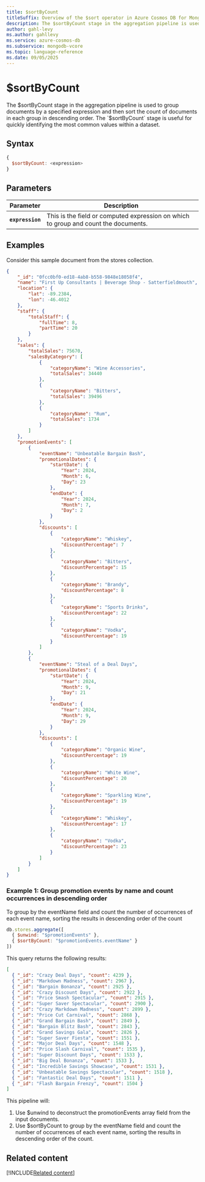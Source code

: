 ```yaml
---
title: $sortByCount
titleSuffix: Overview of the $sort operator in Azure Cosmos DB for MongoDB (vCore)
description: The $sortByCount stage in the aggregation pipeline is used to group documents by a specified expression and then sort the count of documents in each group in descending order.
author: gahl-levy
ms.author: gahllevy
ms.service: azure-cosmos-db
ms.subservice: mongodb-vcore
ms.topic: language-reference
ms.date: 09/05/2025
---
```


# $sortByCount
The $sortByCount stage in the aggregation pipeline is used to group documents by a specified expression and then sort the count of documents in each group in descending order. The `$sortByCount` stage is useful for quickly identifying the most common values within a dataset.

## Syntax

```javascript
{
  $sortByCount: <expression>
}
```

## Parameters

| Parameter | Description |
| --- | --- |
| **`expression`** | This is the field or computed expression on which to group and count the documents. |

## Examples

Consider this sample document from the stores collection.

```json
{
    "_id": "0fcc0bf0-ed18-4ab8-b558-9848e18058f4",
    "name": "First Up Consultants | Beverage Shop - Satterfieldmouth",
    "location": {
        "lat": -89.2384,
        "lon": -46.4012
    },
    "staff": {
        "totalStaff": {
            "fullTime": 8,
            "partTime": 20
        }
    },
    "sales": {
        "totalSales": 75670,
        "salesByCategory": [
            {
                "categoryName": "Wine Accessories",
                "totalSales": 34440
            },
            {
                "categoryName": "Bitters",
                "totalSales": 39496
            },
            {
                "categoryName": "Rum",
                "totalSales": 1734
            }
        ]
    },
    "promotionEvents": [
        {
            "eventName": "Unbeatable Bargain Bash",
            "promotionalDates": {
                "startDate": {
                    "Year": 2024,
                    "Month": 6,
                    "Day": 23
                },
                "endDate": {
                    "Year": 2024,
                    "Month": 7,
                    "Day": 2
                }
            },
            "discounts": [
                {
                    "categoryName": "Whiskey",
                    "discountPercentage": 7
                },
                {
                    "categoryName": "Bitters",
                    "discountPercentage": 15
                },
                {
                    "categoryName": "Brandy",
                    "discountPercentage": 8
                },
                {
                    "categoryName": "Sports Drinks",
                    "discountPercentage": 22
                },
                {
                    "categoryName": "Vodka",
                    "discountPercentage": 19
                }
            ]
        },
        {
            "eventName": "Steal of a Deal Days",
            "promotionalDates": {
                "startDate": {
                    "Year": 2024,
                    "Month": 9,
                    "Day": 21
                },
                "endDate": {
                    "Year": 2024,
                    "Month": 9,
                    "Day": 29
                }
            },
            "discounts": [
                {
                    "categoryName": "Organic Wine",
                    "discountPercentage": 19
                },
                {
                    "categoryName": "White Wine",
                    "discountPercentage": 20
                },
                {
                    "categoryName": "Sparkling Wine",
                    "discountPercentage": 19
                },
                {
                    "categoryName": "Whiskey",
                    "discountPercentage": 17
                },
                {
                    "categoryName": "Vodka",
                    "discountPercentage": 23
                }
            ]
        }
    ]
}
```

### Example 1: Group promotion events by name and count occurrences in descending order

To group by the eventName field and count the number of occurrences of each event name, sorting the results in descending order of the count

```javascript
db.stores.aggregate([
  { $unwind: "$promotionEvents" },
  { $sortByCount: "$promotionEvents.eventName" }
])
```

This query returns the following results:

```json
[
  { "_id": "Crazy Deal Days", "count": 4239 },
  { "_id": "Markdown Madness", "count": 2967 },
  { "_id": "Bargain Bonanza", "count": 2925 },
  { "_id": "Crazy Discount Days", "count": 2922 },
  { "_id": "Price Smash Spectacular", "count": 2915 },
  { "_id": "Super Saver Spectacular", "count": 2900 },
  { "_id": "Crazy Markdown Madness", "count": 2899 },
  { "_id": "Price Cut Carnival", "count": 2868 },
  { "_id": "Grand Bargain Bash", "count": 2849 },
  { "_id": "Bargain Blitz Bash", "count": 2843 },
  { "_id": "Grand Savings Gala", "count": 2826 },
  { "_id": "Super Saver Fiesta", "count": 1551 },
  { "_id": "Major Deal Days", "count": 1548 },
  { "_id": "Price Slash Carnival", "count": 1535 },
  { "_id": "Super Discount Days", "count": 1533 },
  { "_id": "Big Deal Bonanza", "count": 1533 },
  { "_id": "Incredible Savings Showcase", "count": 1531 },
  { "_id": "Unbeatable Savings Spectacular", "count": 1518 },
  { "_id": "Fantastic Deal Days", "count": 1511 },
  { "_id": "Flash Bargain Frenzy", "count": 1504 }
]
```

This pipeline will: 
1. Use $unwind to deconstruct the promotionEvents array field from the input documents.
1. Use $sortByCount to group by the eventName field and count the number of occurrences of each event name, sorting the results in descending order of the count.


## Related content

[!INCLUDE[Related content](../includes/related-content.md)]

